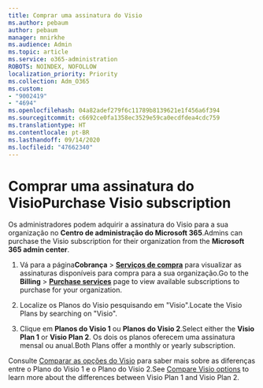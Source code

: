 ```yaml
---
title: Comprar uma assinatura do Visio
ms.author: pebaum
author: pebaum
manager: mnirkhe
ms.audience: Admin
ms.topic: article
ms.service: o365-administration
ROBOTS: NOINDEX, NOFOLLOW
localization_priority: Priority
ms.collection: Adm_O365
ms.custom:
- "9002419"
- "4694"
ms.openlocfilehash: 04a82adef279f6c11789b8139621e1f456a6f394
ms.sourcegitcommit: c6692ce0fa1358ec3529e59ca0ecdfdea4cdc759
ms.translationtype: HT
ms.contentlocale: pt-BR
ms.lasthandoff: 09/14/2020
ms.locfileid: "47662340"
---
```

# <a name="purchase-visio-subscription"></a><span data-ttu-id="fc3d3-102">Comprar uma assinatura do Visio</span><span class="sxs-lookup"><span data-stu-id="fc3d3-102">Purchase Visio subscription</span></span>

<span data-ttu-id="fc3d3-103">Os administradores podem adquirir a assinatura do Visio para a sua organização no **Centro de administração do Microsoft 365**.</span><span class="sxs-lookup"><span data-stu-id="fc3d3-103">Admins can purchase the Visio subscription for their organization from the **Microsoft 365 admin center**.</span></span>

1. <span data-ttu-id="fc3d3-104">Vá para a página**Cobrança** > **[ Serviços de compra](https://go.microsoft.com/fwlink/p/?linkid=868433)** para visualizar as assinaturas disponíveis para compra para a sua organização.</span><span class="sxs-lookup"><span data-stu-id="fc3d3-104">Go to the **Billing** > **[Purchase services](https://go.microsoft.com/fwlink/p/?linkid=868433)** page to view available subscriptions to purchase for your organization.</span></span>

2. <span data-ttu-id="fc3d3-105">Localize os Planos do Visio pesquisando em "Visio".</span><span class="sxs-lookup"><span data-stu-id="fc3d3-105">Locate the Visio Plans by searching on "Visio".</span></span>

3. <span data-ttu-id="fc3d3-106">Clique em **Planos do Visio 1** ou **Planos do Visio 2**.</span><span class="sxs-lookup"><span data-stu-id="fc3d3-106">Select either the **Visio Plan 1** or **Visio Plan 2**.</span></span> <span data-ttu-id="fc3d3-107">Os dois os planos oferecem uma assinatura mensal ou anual.</span><span class="sxs-lookup"><span data-stu-id="fc3d3-107">Both Plans offer a monthly or yearly subscription.</span></span>

<span data-ttu-id="fc3d3-108">Consulte [Comparar as opções do Visio](https://products.office.com/Visio/microsoft-visio-plans-and-pricing-compare-visio-options) para saber mais sobre as diferenças entre o Plano do Visio 1 e o Plano do Visio 2.</span><span class="sxs-lookup"><span data-stu-id="fc3d3-108">See [Compare Visio options](https://products.office.com/Visio/microsoft-visio-plans-and-pricing-compare-visio-options) to learn more about the differences between Visio Plan 1 and Visio Plan 2.</span></span>
